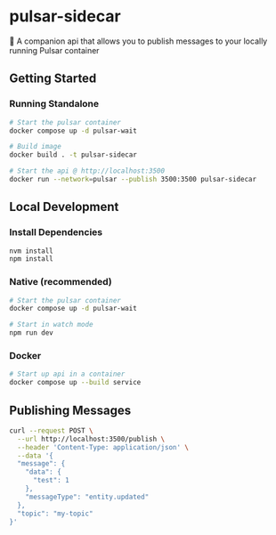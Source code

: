 # pulsar-sidecar

🚗 A companion api that allows you to publish messages to your locally running Pulsar container

## Getting Started

### Running Standalone

```bash
# Start the pulsar container
docker compose up -d pulsar-wait

# Build image
docker build . -t pulsar-sidecar

# Start the api @ http://localhost:3500
docker run --network=pulsar --publish 3500:3500 pulsar-sidecar
```

## Local Development

### Install Dependencies

```bash
nvm install
npm install
```

### Native (recommended)

```bash
# Start the pulsar container
docker compose up -d pulsar-wait

# Start in watch mode
npm run dev
```

### Docker

```bash
# Start up api in a container
docker compose up --build service
```

## Publishing Messages

```bash
curl --request POST \
  --url http://localhost:3500/publish \
  --header 'Content-Type: application/json' \
  --data '{
  "message": {
    "data": {
      "test": 1
    },
    "messageType": "entity.updated"
  },
  "topic": "my-topic"
}'
```
